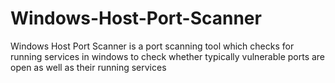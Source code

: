 # Windows-Host-Port-Scanner
Windows Host Port Scanner is a port scanning tool which checks for running services in windows to check whether typically vulnerable ports are open as well as their running services
